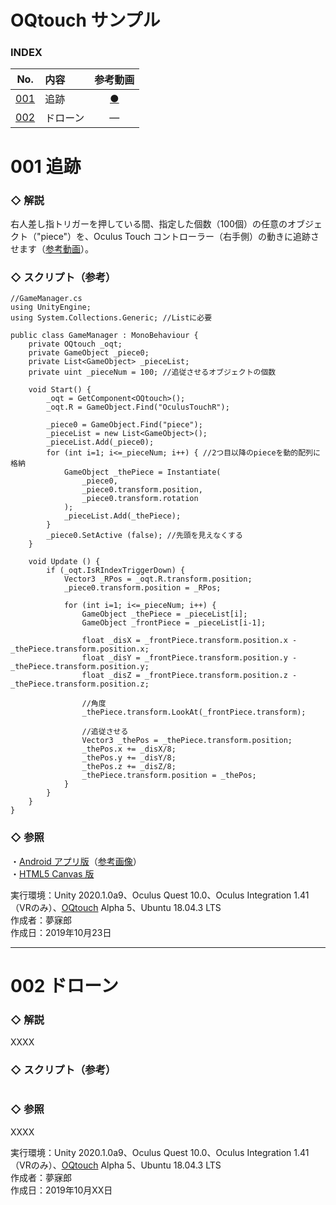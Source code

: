 # OQtouch サンプル

### <b>INDEX</b>

|No.|内容|参考動画|
|:--:|:--|:--:|
|[001](#001)|追跡|[●](https://www.instagram.com/p/B36_s1OnLfc/)|
|[002](#002)|ドローン|―|


<a name="001"></a>

# 001 追跡

### ◇ 解説
右人差し指トリガーを押している間、指定した個数（100個）の任意のオブジェクト（"piece"）を、Oculus Touch コントローラー（右手側）の動きに追跡させます（[参考動画](https://www.instagram.com/p/B36_s1OnLfc/)）。

### ◇ スクリプト（参考）
```
//GameManager.cs
using UnityEngine;
using System.Collections.Generic; //Listに必要

public class GameManager : MonoBehaviour {
    private OQtouch _oqt;
    private GameObject _piece0;
    private List<GameObject> _pieceList;
    private uint _pieceNum = 100; //追従させるオブジェクトの個数

    void Start() {
        _oqt = GetComponent<OQtouch>();
        _oqt.R = GameObject.Find("OculusTouchR");

        _piece0 = GameObject.Find("piece");
        _pieceList = new List<GameObject>();
        _pieceList.Add(_piece0);
        for (int i=1; i<=_pieceNum; i++) { //2つ目以降のpieceを動的配列に格納
            GameObject _thePiece = Instantiate(
                _piece0,
                _piece0.transform.position,
                _piece0.transform.rotation
            );
            _pieceList.Add(_thePiece);
        }
        _piece0.SetActive (false); //先頭を見えなくする
    }

    void Update () {
        if (_oqt.IsRIndexTriggerDown) {
            Vector3 _RPos = _oqt.R.transform.position;
            _piece0.transform.position = _RPos;

            for (int i=1; i<=_pieceNum; i++) {
                GameObject _thePiece = _pieceList[i];
                GameObject _frontPiece = _pieceList[i-1];
                
                float _disX = _frontPiece.transform.position.x - _thePiece.transform.position.x;
                float _disY = _frontPiece.transform.position.y - _thePiece.transform.position.y;
                float _disZ = _frontPiece.transform.position.z - _thePiece.transform.position.z;

                //角度
                _thePiece.transform.LookAt(_frontPiece.transform);

                //追従させる
                Vector3 _thePos = _thePiece.transform.position;
                _thePos.x += _disX/8;
                _thePos.y += _disY/8;
                _thePos.z += _disZ/8;
                _thePiece.transform.position = _thePos;
            }
        }
    }
}
```

### ◇ 参照
・[Android アプリ版](https://github.com/mubirou/Unity3D/tree/master/introduction#013)（[参考画像](https://www.instagram.com/p/BpRHoOAhn1S/)）  
・[HTML5 Canvas 版](https://mubirou.github.io/CanvasLite/examples/html/006.html)  

実行環境：Unity 2020.1.0a9、Oculus Quest 10.0、Oculus Integration 1.41（VRのみ）、[OQtouch](https://github.com/mubirou/Unity3D/tree/master/oqtouch) Alpha 5、Ubuntu 18.04.3 LTS  
作成者：夢寐郎  
作成日：2019年10月23日  

<a name="002"></a>

***

# 002 ドローン

### ◇ 解説
XXXX

### ◇ スクリプト（参考）
```
```

### ◇ 参照
XXXX

実行環境：Unity 2020.1.0a9、Oculus Quest 10.0、Oculus Integration 1.41（VRのみ）、[OQtouch](https://github.com/mubirou/Unity3D/tree/master/oqtouch) Alpha 5、Ubuntu 18.04.3 LTS  
作成者：夢寐郎  
作成日：2019年10月XX日  